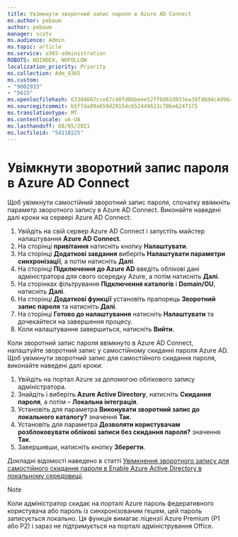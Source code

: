 ```yaml
---
title: Увімкнути зворотний запис пароля в Azure AD Connect
ms.author: pebaum
author: pebaum
manager: scotv
ms.audience: Admin
ms.topic: article
ms.service: o365-administration
ROBOTS: NOINDEX, NOFOLLOW
localization_priority: Priority
ms.collection: Adm_O365
ms.custom:
- "9002933"
- "5615"
ms.openlocfilehash: 63304667cce67c48fd8bbeee52ff6d61d033ea38fd8d4c4d96c240847dab2cab
ms.sourcegitcommit: b5f7da89a650d2915dc652449623c78be6247175
ms.translationtype: MT
ms.contentlocale: uk-UA
ms.lasthandoff: 08/05/2021
ms.locfileid: "54118225"
---
```

# <a name="enable-password-writeback-in-azure-ad-connect"></a>Увімкнути зворотний запис пароля в Azure AD Connect

Щоб увімкнути самостійний зворотний запис пароля, спочатку ввімкніть параметр зворотного запису в Azure AD Connect. Виконайте наведені далі кроки на сервері Azure AD Connect:

1. Увійдіть на свій сервер Azure AD Connect і запустіть майстер налаштування **Azure AD Connect**.
2. На сторінці **привітання** натисніть кнопку **Налаштувати**.
3. На сторінці **Додаткові завдання** виберіть **Налаштувати параметри синхронізації**, а потім натисніть **Далі**.
4. На сторінці **Підключення до Azure AD** введіть облікові дані адміністратора для свого осередку Azure, а потім натисніть **Далі**.
5. На сторінках фільтрування **Підключення каталогів** і **Domain/OU**, натисніть **Далі**.
6. На сторінці **Додаткові функції** установіть прапорець **Зворотний запис пароля** та натисніть **Далі**.
7. На сторінці **Готово до налаштування** натисніть **Налаштувати** та дочекайтеся на завершення процесу.
8. Коли налаштування завершиться, натисніть **Вийти**.

Коли зворотний запис пароля ввімкнуто в Azure AD Connect, налаштуйте зворотний запис у самостійному скиданні пароля Azure AD.  Щоб увімкнути зворотний запис для самостійного скидання пароля, виконайте наведені далі кроки:

1. Увійдіть на портал Azure за допомогою облікового запису адміністратора.
2. Знайдіть і виберіть **Azure Active Directory**, натисніть **Скидання пароля**, а потім – **Локальна інтеграція**.
3. Установіть для параметра **Виконувати зворотний запис до локального каталогу?** значення **Так**.
4. Установіть для параметра **Дозволяти користувачам розблоковувати облікові записи без скидання пароля?** значення **Так**.
5. Завершивши, натисніть кнопку **Зберегти**.

Докладні відомості наведено в статті [Увімкнення зворотного запису для самостійного скидання пароля в Enable Azure Active Directory в локальному середовищі](https://docs.microsoft.com/azure/active-directory/authentication/tutorial-enable-sspr-writeback).

> [!NOTE]
>  Коли адміністратор скидає на порталі Azure пароль федеративного користувача або пароль із синхронізованим гешем, цей пароль записується локально. Ця функція вимагає ліцензії Azure Premium (P1 або P2) і зараз не підтримується на порталі адміністрування Office.
